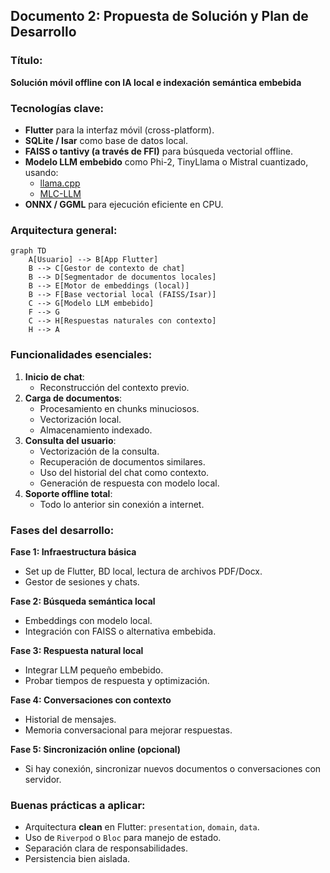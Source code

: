 ## Documento 2: Propuesta de Solución y Plan de Desarrollo

### Título:
**Solución móvil offline con IA local e indexación semántica embebida**

### Tecnologías clave:
- **Flutter** para la interfaz móvil (cross-platform).
- **SQLite / Isar** como base de datos local.
- **FAISS o tantivy (a través de FFI)** para búsqueda vectorial offline.
- **Modelo LLM embebido** como Phi-2, TinyLlama o Mistral cuantizado, usando:
  - [llama.cpp](https://github.com/ggerganov/llama.cpp)
  - [MLC-LLM](https://mlc.ai/)
- **ONNX / GGML** para ejecución eficiente en CPU.

### Arquitectura general:
```mermaid
graph TD
    A[Usuario] --> B[App Flutter]
    B --> C[Gestor de contexto de chat]
    B --> D[Segmentador de documentos locales]
    B --> E[Motor de embeddings (local)]
    B --> F[Base vectorial local (FAISS/Isar)]
    C --> G[Modelo LLM embebido]
    F --> G
    C --> H[Respuestas naturales con contexto]
    H --> A
```

### Funcionalidades esenciales:
1. **Inicio de chat**:
   - Reconstrucción del contexto previo.
2. **Carga de documentos**:
   - Procesamiento en chunks minuciosos.
   - Vectorización local.
   - Almacenamiento indexado.
3. **Consulta del usuario**:
   - Vectorización de la consulta.
   - Recuperación de documentos similares.
   - Uso del historial del chat como contexto.
   - Generación de respuesta con modelo local.
4. **Soporte offline total**:
   - Todo lo anterior sin conexión a internet.

### Fases del desarrollo:
**Fase 1: Infraestructura básica**
- Set up de Flutter, BD local, lectura de archivos PDF/Docx.
- Gestor de sesiones y chats.

**Fase 2: Búsqueda semántica local**
- Embeddings con modelo local.
- Integración con FAISS o alternativa embebida.

**Fase 3: Respuesta natural local**
- Integrar LLM pequeño embebido.
- Probar tiempos de respuesta y optimización.

**Fase 4: Conversaciones con contexto**
- Historial de mensajes.
- Memoria conversacional para mejorar respuestas.

**Fase 5: Sincronización online (opcional)**
- Si hay conexión, sincronizar nuevos documentos o conversaciones con servidor.

### Buenas prácticas a aplicar:
- Arquitectura **clean** en Flutter: `presentation`, `domain`, `data`.
- Uso de `Riverpod` o `Bloc` para manejo de estado.
- Separación clara de responsabilidades.
- Persistencia bien aislada.

